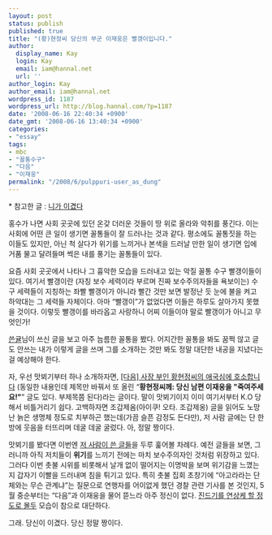 ```yaml
---
layout: post
status: publish
published: true
title: "(황)현정씨 당신의 부군 이재웅은 빨갱이입니다."
author:
  display_name: Kay
  login: Kay
  email: iam@hannal.net
  url: ''
author_login: Kay
author_email: iam@hannal.net
wordpress_id: 1187
wordpress_url: http://blog.hannal.com/?p=1187
date: '2008-06-16 22:40:34 +0900'
date_gmt: '2008-06-16 13:40:34 +0900'
categories:
- "essay"
tags:
- mbc
- "꼴통수구"
- "다음"
- "이재웅"
permalink: "/2008/6/pulppuri-user_as_dung"
---
```

<p>* 참고한 글 : <a href="http://lehrin.egloos.com/1936469">니가 이겼다</a></p>
<p>홍수가 나면 사회 곳곳에 있던 온갖 더러운 것들이 땅 위로 올라와 악취를 풍긴다. 이는 사회에 어떤 큰 일이 생기면 꼴통들이 잘 드러나는 것과 같다. 평소에도 꼴통짓을 하는 이들도 있지만, 아닌 척 살다가 위기를 느끼거나 본색을 드러날 만한 일이 생기면 입에 거품 물고 달려들며 썩은 내를 풍기는 꼴통들이 있다.</p>
<p>요즘 사회 곳곳에서 나타나 그 흉악한 모습을 드러내고 있는 악질 꼴통 수구 빨갱이들이 있다. 여기서 빨갱이란 (자칭 보수 세력이라 부르며 진짜 보수주의자들을 욕보이는) 수구 세력들이 지칭하는 좌빨 빨갱이가 아니라 빨간 것만 보면 발정난 듯 눈에 불을 켜고 하악대는 그 세력들 자체이다. 아마 “빨갱이”가 없었다면 이들은 하루도 살아가지 못했을 것이다. 이렇듯 빨갱이를 바라옵고 사랑하니 어찌 이들이야 말로 빨갱이가 아니고 무엇인가!</p>
<p><a href="http://lehrin.egloos.com">쓴귤</a>님이 쓰신 글을 보고 아주 늠름한 꼴통을 봤다. 어지간한 꼴통을 봐도 꿈쩍 않고 글도 안쓰는 내가 이렇게 글을 쓰며 그를 소개하는 것만 봐도 정말 대단한 내공을 지녔다는 걸 예상해야 한다.</p>
<p>자, 우선 맛뵈기부터 하나 소개하자면, <a href="http://www.ytn.co.kr/community/opinion.php?f=2&id=85111&page=1">[다음] 사장 부인 황현정씨의 애국심에 호소합니다</a> (동일한 내용인데 제목만 바꿔서 또 올린 “<strong>황현정씨께: 당신 남편 이재웅을 "죽여주세요!"</strong>” 글도 있다. 부제목쯤 된다)라는 글이다. 말이 맛뵈기이지 이미 여기서부터 K.O 당해서 비틀거리기 쉽다. 고백하자면 조갑제옴(아이쿠! 오타. 조갑제옹) 글을 읽어도 노망난 늙은 생명체 정도로 치부하곤 했는데(가끔 슬픈 감정도 든다만), 저 사람 글에는 단 한 방에 웃음을 터뜨리며 데굴 데굴 굴렀다. 아, 정말 짱이다.</p>
<p>맛뵈기를 봤다면 이번엔 <a href="http://www.ytn.co.kr/community/opinion.php?page=1&s_mcd=&key=user_id&searchword=pulpurri">저 사람이 쓴 글들</a>을 두루 훑어볼 차례다. 예전 글들을 보면, 그러니까 아직 저치들이 <strong>위기</strong>를 느끼기 전에는 마치 보수주의자인 것처럼 위장하고 있다. 그러다 이번 촛불 시위를 비롯해서 날개 없이 떨어지는 이명박을 보며 위기감을 느꼈는지 갑자기 이빨을 드러내며 침을 튀기고 있다. 특히 촛불 집회 초창기에 “아고라라는 단체와는 무슨 관계냐”는 질문으로 연행자를 어이없게 했던 경찰 관련 기사를 본 것인지, 5월 중순부터는 “다음”과 이재웅을 물어 뜯느라 아주 정신이 없다. <a href="http://blog.hannal.com/75/">진드기를 연상케 할 정도로 몰두</a> 모습이 참으로 대단하다.</p>
<p>그래. 당신이 이겼다. 당신 정말 짱이다.</p>
